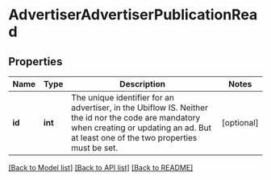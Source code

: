 # AdvertiserAdvertiserPublicationRead

## Properties
Name | Type | Description | Notes
------------ | ------------- | ------------- | -------------
**id** | **int** | The unique identifier for an advertiser, in the Ubiflow IS.  Neither the id nor the code are mandatory when creating or updating an ad. But at least one of the two properties must be set. | [optional] 

[[Back to Model list]](../../README.md#documentation-for-models) [[Back to API list]](../../README.md#documentation-for-api-endpoints) [[Back to README]](../../README.md)

